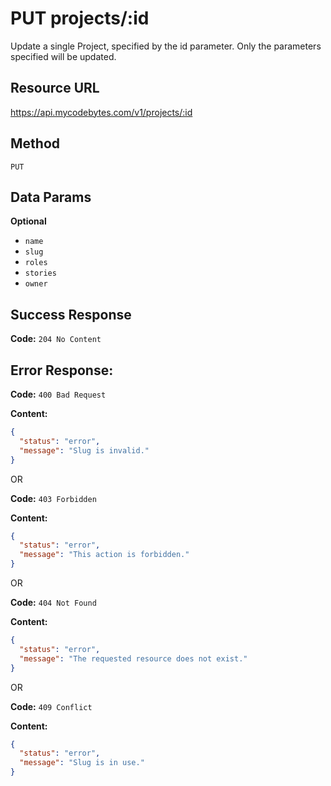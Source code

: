 # PUT projects/:id

Update a single Project, specified by the id parameter. Only the parameters specified will be updated.

## Resource URL

<https://api.mycodebytes.com/v1/projects/:id>

## Method

`PUT`

## Data Params

**Optional**

*   `name`
*   `slug`
*   `roles`
*   `stories`
*   `owner`

## Success Response

**Code:** `204 No Content`

## Error Response:

**Code:** `400 Bad Request`

**Content:**

```json
{
  "status": "error",
  "message": "Slug is invalid."
}
```

OR

**Code:** `403 Forbidden`

**Content:**

```json
{
  "status": "error",
  "message": "This action is forbidden."
}
```

OR

**Code:** `404 Not Found`

**Content:**

```json
{
  "status": "error",
  "message": "The requested resource does not exist."
}
```

OR

**Code:** `409 Conflict`

**Content:**

```json
{
  "status": "error",
  "message": "Slug is in use."
}
```
